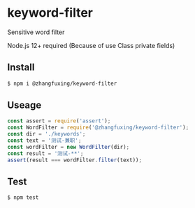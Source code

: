 # keyword-filter
Sensitive word filter

Node.js 12+ required (Because of use Class private fields)

## Install

```sh
$ npm i @zhangfuxing/keyword-filter
```  

## Useage  

```js
const assert = require('assert');
const WordFilter = require('@zhangfuxing/keyword-filter');
const dir = './keywords';
const text = '测试-兼职';
const wordFilter = new WordFilter(dir);
const result = '测试-**';
assert(result === wordFilter.filter(text));
```  

## Test

```sh
$ npm test
```  
